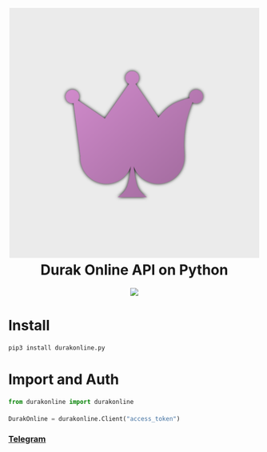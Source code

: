 
<h1 align="center">
  <br>
  <a href="https://github.com/Zakovskiy/durakonline.py"><img src="https://github.com/Zakovskiy/durakonline.py/blob/main/icon.png?raw=true" width="500"></a>
  <br>
  Durak Online API on Python
  <br>
</h1>

<p align="center">
  <a href="https://discord.gg/AsYzxRfT6J"><img src="https://bit.ly/32neyjM"></a>
</p>

# Install
```
pip3 install durakonline.py
```

# Import and Auth
```python
from durakonline import durakonline

DurakOnline = durakonline.Client("access_token")
```

### [Telegram](https://t.me/zakovskiy)
